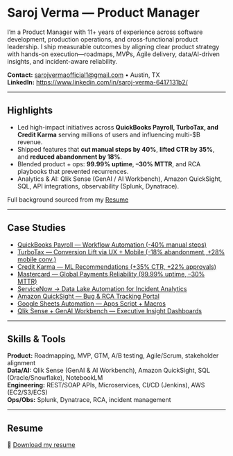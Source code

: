 # Saroj Verma — Product Manager

I’m a Product Manager with 11+ years of experience across software development, production operations, and cross-functional product leadership. I ship measurable outcomes by aligning clear product strategy with hands-on execution—roadmaps, MVPs, Agile delivery, data/AI-driven insights, and incident-aware reliability.

**Contact:** sarojvermaofficial1@gmail.com • Austin, TX  
**LinkedIn:** https://www.linkedin.com/in/saroj-verma-6417131b2/  

---

## Highlights
- Led high-impact initiatives across **QuickBooks Payroll, TurboTax, and Credit Karma** serving millions of users and influencing multi-$B revenue.
- Shipped features that **cut manual steps by 40%**, **lifted CTR by 35%**, and **reduced abandonment by 18%**.
- Blended product + ops: **99.99% uptime**, **–30% MTTR**, and RCA playbooks that prevented recurrences.
- Analytics & AI: Qlik Sense (GenAI / AI Workbench), Amazon QuickSight, SQL, API integrations, observability (Splunk, Dynatrace).

Full background sourced from my [Resume](Saroj-Verma-Resume.pdf)


---

## Case Studies
- [QuickBooks Payroll — Workflow Automation (-40% manual steps)](case-studies/qb-payroll-automation.md)
- [TurboTax — Conversion Lift via UX + Mobile (-18% abandonment, +28% mobile conv.)](case-studies/turbotax-conversion.md)
- [Credit Karma — ML Recommendations (+35% CTR, +22% approvals)](case-studies/credit-karma-ml-recos.md)
- [Mastercard — Global Payments Reliability (99.99% uptime, –30% MTTR)](case-studies/mastercard-ops-resilience.md)
- [ServiceNow → Data Lake Automation for Incident Analytics](case-studies/servicenow-data-automation.md)
- [Amazon QuickSight — Bug & RCA Tracking Portal](case-studies/quicksight-bug-rca-portal.md)
- [Google Sheets Automation — Apps Script + Macros](case-studies/gsheets-apps-script-automation.md)
- [Qlik Sense + GenAI Workbench — Executive Insight Dashboards](case-studies/qliksense-genai-workbench.md)


---

## Skills & Tools
**Product:** Roadmapping, MVP, GTM, A/B testing, Agile/Scrum, stakeholder alignment  
**Data/AI:** Qlik Sense (GenAI & AI Workbench), Amazon QuickSight, SQL (Oracle/Snowflake), NotebookLM  
**Engineering:** REST/SOAP APIs, Microservices, CI/CD (Jenkins), AWS (EC2/S3/ECS)  
**Ops/Obs:** Splunk, Dynatrace, RCA, incident management



---


## Resume
📄 [Download my resume](docs/Saroj-Verma-Resume.pdf)
